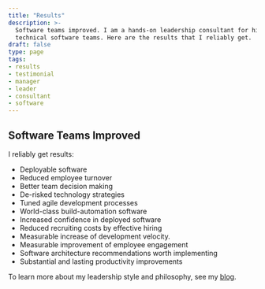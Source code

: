 ```yaml
---
title: "Results"
description: >-
  Software teams improved. I am a hands-on leadership consultant for highly
  technical software teams. Here are the results that I reliably get.
draft: false
type: page
tags:
- results
- testimonial
- manager
- leader
- consultant
- software
---
```


## Software Teams Improved

I reliably get results:

- Deployable software
- Reduced employee turnover
- Better team decision making
- De-risked technology strategies
- Tuned agile development processes
- World-class build-automation software
- Increased confidence in deployed software
- Reduced recruiting costs by effective hiring
- Measurable increase of development velocity.
- Measurable improvement of employee engagement
- Software architecture recommendations worth implementing
- Substantial and lasting productivity improvements

To learn more about my leadership style and philosophy, see my
[blog](/blog/).
